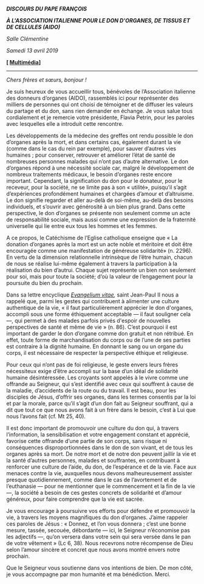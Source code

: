 ***DISCOURS DU PAPE FRANÇOIS***

***À L'ASSOCIATION ITALIENNE POUR LE DON D'ORGANES, DE TISSUS ET DE CELLULES (AIDO)***

*Salle Clémentine*

*Samedi 13 avril 2019*

**[ [Multimédia](http://w2.vatican.va/content/francesco/fr/events/event.dir.html/content/vaticanevents/fr/2019/4/13/aido.html)]**

* * *

*Chers frères et sœurs, bonjour !*

Je suis heureux de vous accueillir tous, bénévoles de l’Association italienne des donneurs d’organes (AIDO), rassemblés ici pour représenter des milliers de personnes qui ont choisi de témoigner et de diffuser les valeurs du partage et du don, sans rien demander en échange. Je vous salue tous cordialement et je remercie votre présidente, Flavia Petrin, pour les paroles avec lesquelles elle a introduit cette rencontre.

Les développements de la médecine des greffes ont rendu possible le don d’organes après la mort, et dans certains cas, également durant la vie (comme dans le cas du rein par exemple), pour sauver d’autres vies humaines ; pour conserver, retrouver et améliorer l’état de santé de nombreuses personnes malades qui n’ont pas d’autre alternative. Le don d’organes répond à une nécessité sociale car, malgré le développement de nombreux traitements médicaux, le besoin d’organes reste encore important. Cependant, la signification du don pour le donateur, pour le receveur, pour la société, ne se limite pas à son « utilité», puisqu’il s’agit d’expériences profondément humaines et chargées d’amour et d’altruisme. Le don signifie regarder et aller au-delà de soi-même, au-delà des besoins individuels, et s’ouvrir avec générosité à un bien plus grand. Dans cette perspective, le don d’organes se présente non seulement comme un acte de responsabilité sociale, mais aussi comme une expression de la fraternité universelle qui lie entre eux tous les hommes et les femmes.

A ce propos, le Catéchisme de l’Eglise catholique enseigne que « La donation d’organes après la mort est un acte noble et méritoire et doit être encouragée comme une manifestation de généreuse solidarité» (n. 2296). En vertu de la dimension relationnelle intrinsèque de l’être humain, chacun de nous se réalise lui-même également à travers la participation à la réalisation du bien d’autrui. Chaque sujet représente un bien non seulement pour soi, mais pour toute la société; d’où la valeur de l’engagement pour la poursuite du bien du prochain.

Dans sa lettre encyclique *[Evangelium vitae](http://w2.vatican.va/content/john-paul-ii/fr/encyclicals/documents/hf_jp-ii_enc_25031995_evangelium-vitae.html),* saint Jean-Paul II nous a rappelé que, parmi les gestes qui contribuent à alimenter une culture authentique de la vie, « il faut particulièrement apprécier le don d'organes, accompli sous une forme éthiquement acceptable — il faut souligner cela —, qui permet à des malades parfois privés d'espoir de nouvelles perspectives de santé et même de vie » (n. 86). C’est pourquoi il est important de garder le don d’organe comme don gratuit et non rétribué. En effet, toute forme de marchandisation du corps ou de l’une de ses parties est contraire à la dignité humaine. En donnant le sang ou un organe du corps, il est nécessaire de respecter la perspective éthique et religieuse.

Pour ceux qui n’ont pas de foi religieuse, le geste envers leurs frères nécessiteux exige d’être accompli sur la base d’un idéal de solidarité humaine désintéressée. Les croyants sont appelés à le vivre comme une offrande au Seigneur, qui s’est identifié avec ceux qui souffrent à cause de la maladie, d’accidents de la route ou du travail. Il est beau, pour les disciples de Jésus, d’offrir ses organes, dans les termes consentis par la loi et par la morale, parce qu’il s’agit d’un don fait au Seigneur souffrant, qui a dit que tout ce que nous avons fait à un frère dans le besoin, c’est à Lui que nous l’avons fait (cf. Mt 25, 40).

Il est donc important de promouvoir une culture du don qui, à travers l’information, la sensibilisation et votre engagement constant et apprécié, favorise cette offrande d’une partie de son corps, sans risque ni conséquences disproportionnées dans le don de son vivant, et de tous les organes après sa mort. De notre mort et de notre don peuvent jaillir la vie et la santé d’autres personnes, malades et souffrantes, en contribuant à renforcer une culture de l’aide, du don, de l’espérance et de la vie. Face aux menaces contre la vie, auxquelles nous devons malheureusement assister presque quotidiennement, comme dans le cas de l’avortement et de l’euthanasie — pour ne mentionner que le commencement et la fin de la vie —, la société a besoin de ces gestes concrets de solidarité et d’amour généreux, pour faire comprendre que la vie est sacrée.

Je vous encourage à poursuivre vos efforts pour défendre et promouvoir la vie, à travers les moyens magnifiques du don d’organes. J’aime rappeler ces paroles de Jésus : « Donnez, et l’on vous donnera ; c’est une bonne mesure, tassée, secouée, débordante — ici, le Seigneur n’économise pas les adjectifs —, qu’on versera dans votre sein qui sera versée dans le pan de votre vêtement » (Lc 6, 38). Nous recevrons notre récompense de Dieu selon l’amour sincère et concret que nous avons montré envers notre prochain.

Que le Seigneur vous soutienne dans vos intentions de bien. De mon côté, je vous accompagne par mon humanité et ma bénédiction. Merci.
